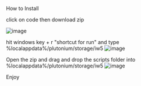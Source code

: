 How to Install

click on code then download zip

![image](https://user-images.githubusercontent.com/32180105/164318334-1bdd7a81-614e-449c-9ad6-c61e00d3fd36.png)


hit windows key + r "shortcut for run" and type %localappdata%/plutonium/storage/iw5
![image](https://user-images.githubusercontent.com/32180105/164318424-d5c06614-4171-4b17-80c3-e266d3512f32.png)


Open the zip and drag and drop the scripts folder into %localappdata%/plutonium/storage/iw5
![image](https://user-images.githubusercontent.com/32180105/164318762-ee7e04cb-ad66-432a-afa9-277c455fd766.png)


Enjoy
